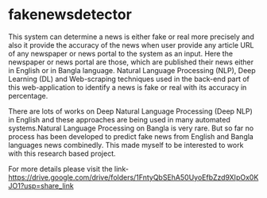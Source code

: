 # fakenewsdetector
This system can determine a news is either fake or real more precisely and also it provide the accuracy of the news when user provide any article URL of any newspaper or news portal to the system as an input. Here the newspaper or news portal are those, which are published their news either in English or in Bangla language. Natural Language Processing (NLP), Deep Learning (DL) and Web-scraping techniques used in the back-end part of this web-application to identify a news is fake or real with its accuracy in percentage.

There are lots of works on Deep Natural Language Processing (Deep NLP) in English and these approaches are being used in many automated systems.Natural Language Processing on Bangla is very rare. But so far no process has been developed to predict fake news from English and Bangla languages news combinedly. This made myself to be interested to work with this research based project.

For more details please visit the link-
https://drive.google.com/drive/folders/1FntyQbSEhA50UyoEfbZzd9XIpOx0KJO1?usp=share_link

